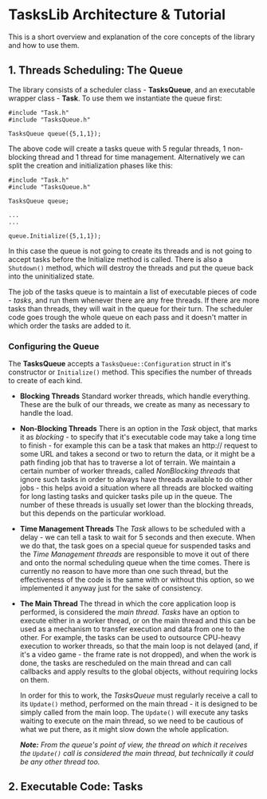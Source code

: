 # TasksLib Architecture & Tutorial #

This is a short overview and explanation of the core concepts of the library and how to use them.


## 1. Threads Scheduling: The Queue ##

The library consists of a scheduler class - **TasksQueue**, and an executable wrapper class - **Task**. To use them we instantiate the queue first:

```
#include "Task.h"
#include "TasksQueue.h"

TasksQueue queue({5,1,1});
```

The above code will create a tasks queue with 5 regular threads, 1 non-blocking thread and 1 thread for time management. Alternatively we can split the creation and initialization phases like this:

```
#include "Task.h"
#include "TasksQueue.h"

TasksQueue queue;

...
...

queue.Initialize({5,1,1});
```

In this case the queue is not going to create its threads and is not going to accept tasks before the Initialize method is called. There is also a `Shutdown()` method, which will destroy the threads and put the queue back into the uninitialized state.

The job of the tasks queue is to maintain a list of executable pieces of code  - *tasks*, and run them whenever there are any free threads. If there are more tasks than threads, they will wait in the queue for their turn. The scheduler code goes trough the whole queue on each pass and it doesn't matter in which order the tasks are added to it.

### Configuring the Queue ###

The **TasksQueue** accepts a `TasksQueue::Configuration` struct in it's constructor or `Initialize()` method. This specifies the number of threads to create of each kind.

- **Blocking Threads**
  Standard worker threads, which handle everything. These are the bulk of our threads, we create as many as necessary to handle the load.
- **Non-Blocking Threads**
  There is an option in the *Task* object, that marks it as *blocking* - to specify that it's executable code may take a long time to finish - for example this can be a task that makes an http:// request to some URL and takes a second or two to return the data, or it might be a path finding job that has to traverse a lot of terrain. We maintain a certain number of worker threads, called *NonBlocking threads* that ignore such tasks in order to always have threads available to do other jobs - this helps avoid a situation where all threads are blocked waiting for long lasting tasks and quicker tasks pile up in the queue. The number of these threads is usually set lower than the blocking threads, but this depends on the particular workload.
- **Time Management Threads**
  The *Task* allows to be scheduled with a delay - we can tell a task to wait for 5 seconds and then execute. When we do that, the task goes on a special queue for suspended tasks and the *Time Management threads* are responsible to move it out of there and onto the normal scheduling queue when the time comes. There is currently no reason to have more than one such thread, but the effectiveness of the code is the same with or without this option, so we implemented it anyway just for the sake of consistency.
- **The Main Thread**
  The thread in which the core application loop is performed, is considered the *main thread*. *Tasks* have an option to execute either in a worker thread, or on the main thread and this can be used as a mechanism to transfer execution and data from one to the other. For example, the tasks can be used to outsource CPU-heavy execution to worker threads, so that the main loop is not delayed (and, if it's a video game - the frame rate is not dropped), and when the work is done, the tasks are rescheduled on the main thread and can call callbacks and apply results to the global objects, without requiring locks on them.
  
  In order for this to work, the *TasksQueue* must regularly receive a call to its `Update()` method, performed on the main thread - it is designed to be simply called from the main loop. The `Update()` will execute any tasks waiting to execute on the main thread, so we need to be cautious of what we put there, as it might slow down the whole application.
  
  ***Note:*** *From the *queue's* point of view, the thread on which it receives the `Update()` call is considered the main thread, but technically it could be any other thread too.*


## 2. Executable Code: Tasks ##
